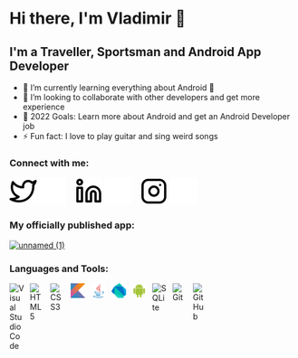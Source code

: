 # Hi there, I'm Vladimir 👋 


## I'm a Traveller, Sportsman and Android App Developer

- 🌱 I’m currently learning everything about Android 🤣
- 👯 I’m looking to collaborate with other developers and get more experience
- 🥅 2022 Goals: Learn more about Android and get an Android Developer job
- ⚡ Fun fact: I love to play guitar and sing weird songs

### Connect with me:

[![website](./img/twitter-light.svg)](https://twitter.com/Lastlilith2014#gh-light-mode-only)
[![website](./img/twitter-dark.svg)](https://twitter.com/Lastlilith2014#gh-dark-mode-only)
&nbsp;&nbsp;
[![website](./img/linkedin-light.svg)](https://cn.linkedin.com/in/vladimir-vorozhtcov-294a80174#gh-light-mode-only)
[![website](./img/linkedin-dark.svg)](https://cn.linkedin.com/in/vladimir-vorozhtcov-294a80174#gh-dark-mode-only)
&nbsp;&nbsp;
[![website](./img/instagram-light.svg)](https://www.instagram.com/lastlilith#gh-light-mode-only)
[![website](./img/instagram-dark.svg)](https://www.instagram.com/lastlilith#gh-dark-mode-only)

### My officially published app:

[![unnamed (1)](https://user-images.githubusercontent.com/57666313/158775832-95e5d816-ce09-47dd-afb5-4b2394e9e169.png)](https://play.google.com/store/apps/details?id=com.imnidasoftware.numberpick)

### Languages and Tools:

[<img align="left" alt="Visual Studio Code" width="26px" src="https://cdn.jsdelivr.net/gh/devicons/devicon/icons/vscode/vscode-original.svg" style="padding-right:10px;" />](https://cdn.jsdelivr.net/gh/devicons/devicon/icons/vscode/vscode-original.svg)
[<img align="left" alt="HTML5" width="26px" src="https://cdn.jsdelivr.net/gh/devicons/devicon/icons/html5/html5-original.svg" style="padding-right:10px;" />](https://cdn.jsdelivr.net/gh/devicons/devicon/icons/html5/html5-original.svg)
[<img align="left" alt="CSS3" width="26px" src="https://cdn.jsdelivr.net/gh/devicons/devicon/icons/css3/css3-original.svg" style="padding-right:10px;" />](https://cdn.jsdelivr.net/gh/devicons/devicon/icons/css3/css3-original.svg)
[<img align="left" alt="Kotlin" width="26px" src="https://raw.githubusercontent.com/devicons/devicon/v2.14.0/icons/kotlin/kotlin-original.svg" style="padding-right:10px;" />](https://raw.githubusercontent.com/devicons/devicon/v2.14.0/icons/kotlin/kotlin-original.svg)
[<img align="left" alt="Java" width="26px" src="https://raw.githubusercontent.com/devicons/devicon/v2.14.0/icons/java/java-original.svg" style="padding-right:10px;" />](https://raw.githubusercontent.com/devicons/devicon/v2.14.0/icons/java/java-original.svg)
[<img align="left" alt="Dart" width="26px" src="https://raw.githubusercontent.com/devicons/devicon/v2.14.0/icons/dart/dart-original.svg" style="padding-right:10px;" />](https://raw.githubusercontent.com/devicons/devicon/v2.14.0/icons/dart/dart-original.svg)
[<img align="left" alt="AndroidStudio" width="26px" src="https://raw.githubusercontent.com/devicons/devicon/v2.14.0/icons/android/android-original.svg" style="padding-right:10px;" />](https://raw.githubusercontent.com/devicons/devicon/v2.14.0/icons/android/android-original.svg)
[<img align="left" alt="SQLite" width="26px" src="https://user-images.githubusercontent.com/33158051/103467186-7b6a8900-4d1a-11eb-9907-491064bc8458.png" style="padding-right:10px;" />](https://user-images.githubusercontent.com/33158051/103467186-7b6a8900-4d1a-11eb-9907-491064bc8458.png)
[<img align="left" alt="Git" width="26px" src="https://cdn.jsdelivr.net/gh/devicons/devicon/icons/git/git-original.svg" style="padding-right:10px;" />](https://cdn.jsdelivr.net/gh/devicons/devicon/icons/git/git-original.svg)
[<img align="left" alt="GitHub" width="26px" src="https://user-images.githubusercontent.com/3369400/139448065-39a229ba-4b06-434b-bc67-616e2ed80c8f.png" />](https://user-images.githubusercontent.com/3369400/139448065-39a229ba-4b06-434b-bc67-616e2ed80c8f.png)
